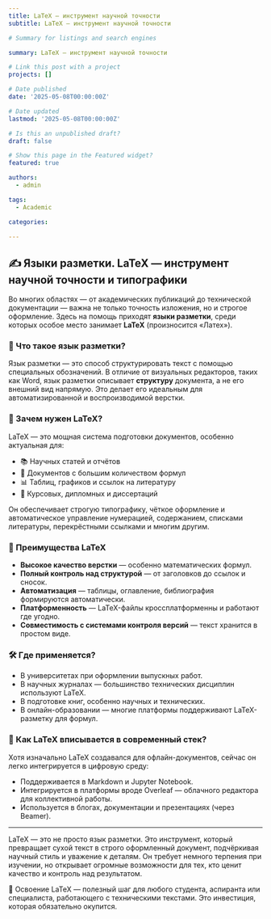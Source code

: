 ```yaml
---
title: LaTeX — инструмент научной точности
subtitle: LaTeX — инструмент научной точности

# Summary for listings and search engines

summary: LaTeX — инструмент научной точности

# Link this post with a project
projects: []

# Date published
date: '2025-05-08T00:00:00Z'

# Date updated
lastmod: '2025-05-08T00:00:00Z'

# Is this an unpublished draft?
draft: false

# Show this page in the Featured widget?
featured: true

authors:
  - admin

tags:
  - Academic

categories:
  
---
```


## ✍️ Языки разметки. LaTeX — инструмент научной точности и типографики

Во многих областях — от академических публикаций до технической документации — важна не только точность изложения, но и строгое оформление. Здесь на помощь приходят **языки разметки**, среди которых особое место занимает **LaTeX** (произносится «Латех»).

### 📌 Что такое язык разметки?

Язык разметки — это способ структурировать текст с помощью специальных обозначений. В отличие от визуальных редакторов, таких как Word, язык разметки описывает **структуру** документа, а не его внешний вид напрямую. Это делает его идеальным для автоматизированной и воспроизводимой верстки.

### 🔬 Зачем нужен LaTeX?

LaTeX — это мощная система подготовки документов, особенно актуальная для:

- 📚 Научных статей и отчётов
- 📐 Документов с большим количеством формул
- 📊 Таблиц, графиков и ссылок на литературу
- 📄 Курсовых, дипломных и диссертаций

Он обеспечивает строгую типографику, чёткое оформление и автоматическое управление нумерацией, содержанием, списками литературы, перекрёстными ссылками и многим другим.

### 🧠 Преимущества LaTeX

- **Высокое качество верстки** — особенно математических формул.
- **Полный контроль над структурой** — от заголовков до ссылок и сносок.
- **Автоматизация** — таблицы, оглавление, библиография формируются автоматически.
- **Платформенность** — LaTeX-файлы кроссплатформенны и работают где угодно.
- **Совместимость с системами контроля версий** — текст хранится в простом виде.

### 🛠 Где применяется?

- В университетах при оформлении выпускных работ.
- В научных журналах — большинство технических дисциплин используют LaTeX.
- В подготовке книг, особенно научных и технических.
- В онлайн-образовании — многие платформы поддерживают LaTeX-разметку для формул.

### 🔁 Как LaTeX вписывается в современный стек?

Хотя изначально LaTeX создавался для офлайн-документов, сейчас он легко интегрируется в цифровую среду:

- Поддерживается в Markdown и Jupyter Notebook.
- Интегрируется в платформы вроде Overleaf — облачного редактора для коллективной работы.
- Используется в блогах, документации и презентациях (через Beamer).

---

LaTeX — это не просто язык разметки. Это инструмент, который превращает сухой текст в строго оформленный документ, подчёркивая научный стиль и уважение к деталям. Он требует немного терпения при изучении, но открывает огромные возможности для тех, кто ценит качество и контроль над результатом.

📘 Освоение LaTeX — полезный шаг для любого студента, аспиранта или специалиста, работающего с техническими текстами. Это инвестиция, которая обязательно окупится.

